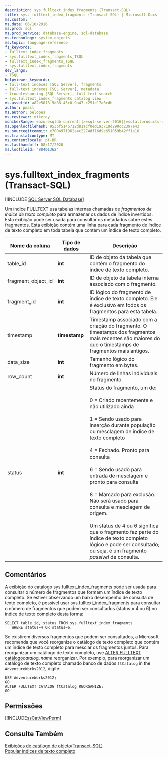 ```yaml
---
description: sys.fulltext_index_fragments (Transact-SQL)
title: sys. fulltext_index_fragments (Transact-SQL) | Microsoft Docs
ms.custom: ''
ms.date: 06/10/2016
ms.prod: sql
ms.prod_service: database-engine, sql-database
ms.technology: system-objects
ms.topic: language-reference
f1_keywords:
- fulltext_index_fragments
- sys.fulltext_index_fragments_TSQL
- fulltext_index_fragments_TSQL
- sys.fulltext_index_fragments
dev_langs:
- TSQL
helpviewer_keywords:
- full-text indexes [SQL Server], fragments
- full-text indexes [SQL Server], metadata
- troubleshooting [SQL Server], full-text search
- sys.fulltext_index_fragments catalog view
ms.assetid: a82e5018-5d88-45c0-9a47-c251e17a6cdb
author: pmasl
ms.author: pelopes
ms.reviewer: mikeray
monikerRange: =azuresqldb-current||>=sql-server-2016||=sqlallproducts-allversions||>=sql-server-linux-2017||=azuresqldb-mi-current
ms.openlocfilehash: 953bf5145712d81acf0ed193719d290cc2397e43
ms.sourcegitcommit: e700497f962e4c2274df16d9e651059b42ff1a10
ms.translationtype: MT
ms.contentlocale: pt-BR
ms.lasthandoff: 08/17/2020
ms.locfileid: "88401362"
---
```

# <a name="sysfulltext_index_fragments-transact-sql"></a>sys.fulltext_index_fragments (Transact-SQL)
[!INCLUDE [SQL Server SQL Database](../../includes/applies-to-version/sql-asdb.md)]

  Um índice FULLTEXT usa tabelas internas chamadas de *fragmentos de índice de texto completo* para armazenar os dados de índice invertidos. Esta exibição pode ser usada para consultar os metadados sobre estes fragmentos. Esta exibição contém uma linha para cada fragmento de índice de texto completo em toda tabela que contém um índice de texto completo.  
 
  
|Nome da coluna|Tipo de dados|Descrição|  
|-----------------|---------------|-----------------|  
|table_id|**int**|ID de objeto da tabela que contém o fragmento do índice de texto completo.|  
|fragment_object_id|**int**|ID de objeto da tabela interna associado com o fragmento.|  
|fragment_id|**int**|ID lógico do fragmento de índice de texto completo. Ele é exclusivo em todos os fragmentos para esta tabela.|  
|timestamp|**timestamp**|Timestamp associado com a criação do fragmento. O timestamps dos fragmentos mais recentes são maiores do que o timestamps de fragmentos mais antigos.|  
|data_size|**int**|Tamanho lógico do fragmento em bytes.|  
|row_count|**int**|Número de linhas individuais no fragmento.|  
|status|**int**|Status do fragmento, um de:<br /><br /> 0 = Criado recentemente e não utilizado ainda<br /><br /> 1 = Sendo usado para inserção durante população ou mesclagem de índice de texto completo<br /><br /> 4 = Fechado. Pronto para consulta<br /><br /> 6 = Sendo usado para entrada de mesclagem e pronto para consulta<br /><br /> 8 = Marcado para exclusão. Não será usado para consulta e mesclagem de origem.<br /><br /> Um status de 4 ou 6 significa que o fragmento faz parte do índice de texto completo lógico e pode ser consultado; ou seja, é um fragmento *passível* de consulta.|  
  
## <a name="remarks"></a>Comentários  
 A exibição do catálogo sys.fulltext_index_fragments pode ser usada para consultar o número de fragmentos que formam um índice de texto completo. Se estiver observando um baixo desempenho de consulta de texto completo, é possível usar sys.fulltext_index_fragments para consultar o número de fragmentos que podem ser consultados (status = 4 ou 6) no índice de texto completo desta forma:   
  
```  
SELECT table_id, status FROM sys.fulltext_index_fragments  
   WHERE status=4 OR status=6;  
```  
  
 Se existirem diversos fragmentos que podem ser consultados, a Microsoft recomenda que você reorganize o catálogo de texto completo que contém um índice de texto completo para mesclar os fragmentos juntos. Para reorganizar um catálogo de texto completo, use [ALTER FULLTEXT catálogo](../../t-sql/statements/alter-fulltext-catalog-transact-sql.md)*catalog_name* reorganizar. Por exemplo, para reorganizar um catálogo de texto completo chamado banco de dados `ftCatalog` in the `AdventureWorks2012`, digite:  
  
```  
USE AdventureWorks2012;  
GO  
ALTER FULLTEXT CATALOG ftCatalog REORGANIZE;  
GO  
```  
  
## <a name="permissions"></a>Permissões  
 [!INCLUDE[ssCatViewPerm](../../includes/sscatviewperm-md.md)]  
  
## <a name="see-also"></a>Consulte Também  
 [Exibições de catálogo de objeto&#40;Transact-SQL&#41;](../../relational-databases/system-catalog-views/object-catalog-views-transact-sql.md)   
 [Popular índices de texto completo](../../relational-databases/search/populate-full-text-indexes.md)  
  
  
